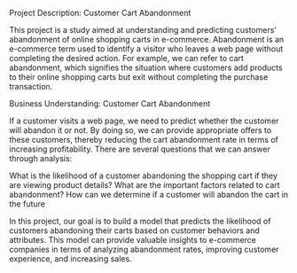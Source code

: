 Project Description: Customer Cart Abandonment

This project is a study aimed at understanding and predicting customers' abandonment of online shopping carts in e-commerce. Abandonment is an e-commerce term used to identify a visitor who leaves a web page without completing the desired action. For example, we can refer to cart abandonment, which signifies the situation where customers add products to their online shopping carts but exit without completing the purchase transaction.

Business Understanding: Customer Cart Abandonment

If a customer visits a web page, we need to predict whether the customer will abandon it or not. By doing so, we can provide appropriate offers to these customers, thereby reducing the cart abandonment rate in terms of increasing profitability. There are several questions that we can answer through analysis:

What is the likelihood of a customer abandoning the shopping cart if they are viewing product details?
What are the important factors related to cart abandonment?
How can we determine if a customer will abandon the cart in the future

In this project, our goal is to build a model that predicts the likelihood of customers abandoning their carts based on customer behaviors and attributes. This model can provide valuable insights to e-commerce companies in terms of analyzing abandonment rates, improving customer experience, and increasing sales.
